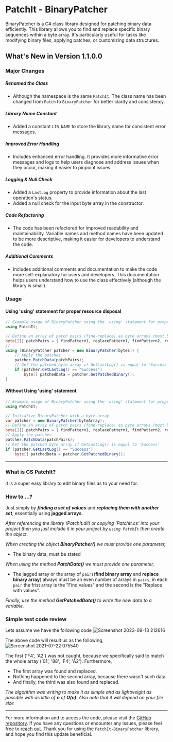 # PatchIt - BinaryPatcher

BinaryPatcher is a C# class library designed for patching binary data efficiently. This library allows you to find and replace specific binary sequences within a byte array. It's particularly useful for tasks like modifying binary files, applying patches, or customizing data structures.

## What's New in Version 1.1.0.0

### Major Changes

##### Renamed the Class
- Although the namespace is the same `PatchIt`. The class name has been changed from `Patch` to `BinaryPatcher` for better clarity and consistency.

##### Library Name Constant
- Added a constant `LIB_NAME` to store the library name for consistent error messages.

##### Improved Error Handling
- Includes enhanced error handling. It provides more informative error messages and logs to help users diagnose and address issues when they occur, making it easier to pinpoint issues.

##### Logging & Null Check
- Added a `LastLog` property to provide information about the last operation's status.
- Added a null check for the input byte array in the constructor.

##### Code Refactoring
- The code has been refactored for improved readability and maintainability. Variable names and method names have been updated to be more descriptive, making it easier for developers to understand the code.

##### Additional Comments
- Includes additional comments and documentation to make the code more self-explanatory for users and developers. This documentation helps users understand how to use the class effectively (although the library is small).

### Usage

#### Using 'using' statement for proper resource disposal

```csharp
// Example usage of BinaryPatcher using the 'using' statement for proper resource disposal
using PatchIt;

// Define an array of patch pairs (find-replace) as byte arrays (must be even number of elements)
byte[][] patchPairs = { findPattern1, replacePattern1, findPattern2, replacePattern2 };
//
using (BinaryPatcher patcher = new BinaryPatcher(bytes)) {
    // Apply the patches
    patcher.PatchData(patchPairs);
    // Get the patched byte array if GetLastLog() is equal to 'Success'
    if (patcher.GetLastLog() == "Success")
        byte[] patchedData = patcher.GetPatchedBinary();
}
```

#### Without Using 'using' statement

```csharp
// Example usage of BinaryPatcher using the 'using' statement for proper resource disposal
using PatchIt;

// Initialize BinaryPatcher with a byte array
var patcher = new BinaryPatcher(byteArray);
// Define an array of patch pairs (find-replace) as byte arrays (must be even number of elements)
byte[][] patchPairs = { findPattern1, replacePattern1, findPattern2, replacePattern2 };
// Apply the patches
patcher.PatchData(patchPairs);
// Get the patched byte array if GetLastLog() is equal to 'Success'
if (patcher.GetLastLog() == "Success")
    byte[] patchedData = patcher.GetPatchedBinary();
```
---
### What is CS PatchIt?
It is a super easy library to edit binary files as to your need for.

### How to ...?
Just simply by **_finding a set of values_** and **_replacing them with another set_**, essentially using **jagged arrays**.

_After referencing the library (PatchIt.dll) or copying 'PatchIt.cs' into your project then you just include it in your project by `using PatchIt` then create the object._

_When creating the object **BinaryPatcher()** we must provide one parameter,_
- The binary data, must be stated

_When using the method **PatchData()** we must provide one parameter,_
- The jagged array or the array of `pairs`(**find binary array** and **replace binary array**) always must be an even number of arrays in `pairs`, in each `pair` the frist array is the "Find values" and the second  is the "Replace with values".

_Finally, use the method **GetPatchedData()** to write the new data to a variable._

### Simple test code review
Lets assume we have the following code
![Screenshot 2023-09-13 212616](https://github.com/AhaTheGhost/cs-patchit/assets/19475395/99e54ff2-c785-4b28-baa3-e6aab15d1b59)


The above code will result us as the following,
![Screenshot 2021-07-22 075540](https://user-images.githubusercontent.com/19475395/126592087-5d941060-6739-435c-ba34-43985b58514d.png)


The first ('F4', 'A2') was not caught, because we specifically said to match the whole array ('01', '88', 'F4', 'A2').
Furthermore,
- The first array was found and replaced.
- Nothing happened to the second array, because there wasn't such data.
- And finally, the third was also found and replaced.

_The algorithm was writing to make it as simple and as lightweight as possible with as little of **n** of **O(n)**. Also note that it will depend on your file size_

---
For more information and to access the code, please visit the [GitHub repository](https://github.com/AhaTheGhost/cs-patchit/).
If you have any questions or encounter any issues, please feel free to [reach out](mailto:ahmad360pro@gmail.com).
Thank you for using the `PatchIt-BinaryPatcher` library, and hope you find this update beneficial.